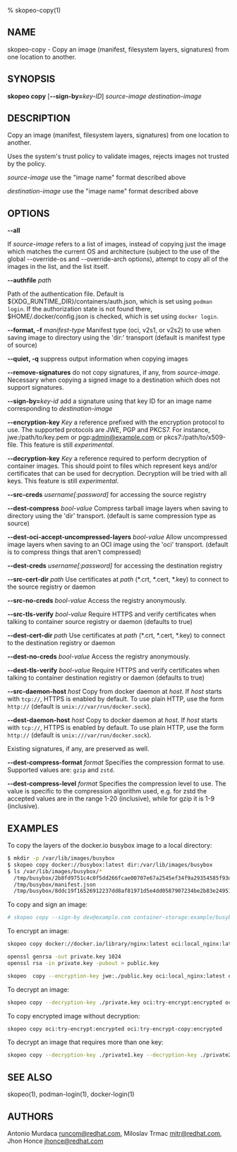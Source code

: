 % skopeo-copy(1)

## NAME
skopeo\-copy - Copy an image (manifest, filesystem layers, signatures) from one location to another.

## SYNOPSIS
**skopeo copy** [**--sign-by=**_key-ID_] _source-image destination-image_

## DESCRIPTION
Copy an image (manifest, filesystem layers, signatures) from one location to another.

Uses the system's trust policy to validate images, rejects images not trusted by the policy.

  _source-image_ use the "image name" format described above

  _destination-image_ use the "image name" format described above

## OPTIONS

**--all**

If _source-image_ refers to a list of images, instead of copying just the image which matches the current OS and
architecture (subject to the use of the global --override-os and --override-arch options), attempt to copy all of
the images in the list, and the list itself.

**--authfile** _path_

Path of the authentication file. Default is ${XDG_RUNTIME\_DIR}/containers/auth.json, which is set using `podman login`.
If the authorization state is not found there, $HOME/.docker/config.json is checked, which is set using `docker login`.

**--format, -f** _manifest-type_ Manifest type (oci, v2s1, or v2s2) to use when saving image to directory using the 'dir:' transport (default is manifest type of source)

**--quiet, -q** suppress output information when copying images

**--remove-signatures** do not copy signatures, if any, from _source-image_. Necessary when copying a signed image to a destination which does not support signatures.

**--sign-by=**_key-id_ add a signature using that key ID for an image name corresponding to _destination-image_

**--encryption-key** _Key_ a reference prefixed with the encryption protocol to use. The supported protocols are JWE, PGP and PKCS7. For instance, jwe:/path/to/key.pem or pgp:admin@example.com or pkcs7:/path/to/x509-file. This feature is still *experimental*.

**--decryption-key** _Key_ a reference required to perform decryption of container images. This should point to files which represent keys and/or certificates that can be used for decryption. Decryption will be tried with all keys. This feature is still *experimental*.

**--src-creds** _username[:password]_ for accessing the source registry

**--dest-compress** _bool-value_ Compress tarball image layers when saving to directory using the 'dir' transport. (default is same compression type as source)

**--dest-oci-accept-uncompressed-layers** _bool-value_ Allow uncompressed image layers when saving to an OCI image using the 'oci' transport. (default is to compress things that aren't compressed)

**--dest-creds** _username[:password]_ for accessing the destination registry

**--src-cert-dir** _path_ Use certificates at _path_ (*.crt, *.cert, *.key) to connect to the source registry or daemon

**--src-no-creds** _bool-value_ Access the registry anonymously.

**--src-tls-verify** _bool-value_ Require HTTPS and verify certificates when talking to container source registry or daemon (defaults to true)

**--dest-cert-dir** _path_ Use certificates at _path_ (*.crt, *.cert, *.key) to connect to the destination registry or daemon

**--dest-no-creds** _bool-value_  Access the registry anonymously.

**--dest-tls-verify** _bool-value_ Require HTTPS and verify certificates when talking to container destination registry or daemon (defaults to true)

**--src-daemon-host** _host_ Copy from docker daemon at _host_. If _host_ starts with `tcp://`, HTTPS is enabled by default. To use plain HTTP, use the form `http://` (default is `unix:///var/run/docker.sock`).

**--dest-daemon-host** _host_ Copy to docker daemon at _host_. If _host_ starts with `tcp://`, HTTPS is enabled by default. To use plain HTTP, use the form `http://` (default is `unix:///var/run/docker.sock`).

Existing signatures, if any, are preserved as well.

**--dest-compress-format** _format_ Specifies the compression format to use.  Supported values are: `gzip` and `zstd`.

**--dest-compress-level** _format_ Specifies the compression level to use.  The value is specific to the compression algorithm used, e.g. for zstd the accepted values are in the range 1-20 (inclusive), while for gzip it is 1-9 (inclusive).

## EXAMPLES

To copy the layers of the docker.io busybox image to a local directory:
```sh
$ mkdir -p /var/lib/images/busybox
$ skopeo copy docker://busybox:latest dir:/var/lib/images/busybox
$ ls /var/lib/images/busybox/*
  /tmp/busybox/2b8fd9751c4c0f5dd266fcae00707e67a2545ef34f9a29354585f93dac906749.tar
  /tmp/busybox/manifest.json
  /tmp/busybox/8ddc19f16526912237dd8af81971d5e4dd0587907234be2b83e249518d5b673f.tar
```

To copy and sign an image:

```sh
# skopeo copy --sign-by dev@example.com container-storage:example/busybox:streaming docker://example/busybox:gold
```

To encrypt an image:
```sh
skopeo copy docker://docker.io/library/nginx:latest oci:local_nginx:latest

openssl genrsa -out private.key 1024
openssl rsa -in private.key -pubout > public.key

skopeo  copy --encryption-key jwe:./public.key oci:local_nginx:latest oci:try-encrypt:encrypted
```

To decrypt an image:
```sh
skopeo copy --decryption-key ./private.key oci:try-encrypt:encrypted oci:try-decrypt:decrypted
```

To copy encrypted image without decryption:
```sh
skopeo copy oci:try-encrypt:encrypted oci:try-encrypt-copy:encrypted
```

To decrypt an image that requires more than one key:
```sh
skopeo copy --decryption-key ./private1.key --decryption-key ./private2.key --decryption-key ./private3.key oci:try-encrypt:encrypted oci:try-decrypt:decrypted
```
## SEE ALSO
skopeo(1), podman-login(1), docker-login(1)

## AUTHORS

Antonio Murdaca <runcom@redhat.com>, Miloslav Trmac <mitr@redhat.com>, Jhon Honce <jhonce@redhat.com>

